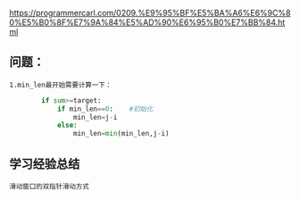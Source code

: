 https://programmercarl.com/0209.%E9%95%BF%E5%BA%A6%E6%9C%80%E5%B0%8F%E7%9A%84%E5%AD%90%E6%95%B0%E7%BB%84.html

## 问题：
    1.min_len最开始需要计算一下：

```python
        if sum>=target:
            if min_len==0:    #初始化
                min_len=j-i
            else:
                min_len=min(min_len,j-i)
```

## 学习经验总结
    滑动窗口的双指针滑动方式